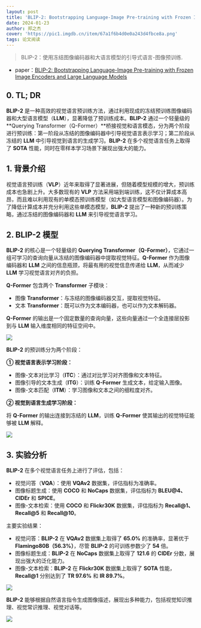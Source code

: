 ```yaml
---
layout: post
title: 'BLIP-2: Bootstrapping Language-Image Pre-training with Frozen Image Encoders and Large Language Models'
date: 2024-01-23
author: 郑之杰
cover: 'https://pic1.imgdb.cn/item/67a1f6b4d0e0a243d4fbce8a.png'
tags: 论文阅读
---
```


> BLIP-2：使用冻结图像编码器和大语言模型的引导式语言-图像预训练.

- paper：[BLIP-2: Bootstrapping Language-Image Pre-training with Frozen Image Encoders and Large Language Models](https://arxiv.org/abs/2301.12597)

## 0. TL; DR

**BLIP-2** 是一种高效的视觉语言预训练方法，通过利用现成的冻结预训练图像编码器和大型语言模型（**LLM**），显著降低了预训练成本。**BLIP-2** 通过一个轻量级的 **Querying Transformer（Q-Former）**桥接视觉和语言模态，分为两个阶段进行预训练：第一阶段从冻结的图像编码器中引导视觉语言表示学习；第二阶段从冻结的 **LLM** 中引导视觉到语言的生成学习。**BLIP-2** 在多个视觉语言任务上取得了 **SOTA** 性能，同时在零样本学习场景下展现出强大的能力。

## 1. 背景介绍

视觉语言预训练（**VLP**）近年来取得了显著进展，但随着模型规模的增大，预训练成本也急剧上升。大多数现有的 **VLP** 方法采用端到端训练，这不仅计算成本高昂，而且难以利用现有的单模态预训练模型（如大型语言模型和图像编码器）。为了降低计算成本并充分利用这些单模态模型，**BLIP-2** 提出了一种新的预训练策略，通过冻结的图像编码器和 **LLM** 来引导视觉语言学习。

## 2. BLIP-2 模型

**BLIP-2** 的核心是一个轻量级的 **Querying Transformer（Q-Former）**，它通过一组可学习的查询向量从冻结的图像编码器中提取视觉特征。**Q-Former** 作为图像编码器和 **LLM** 之间的信息瓶颈，将最有用的视觉信息传递给 **LLM**，从而减少 **LLM** 学习视觉语言对齐的负担。

**Q-Former** 包含两个 **Transformer** 子模块：
- 图像 **Transformer**：与冻结的图像编码器交互，提取视觉特征。
- 文本 **Transformer**：既可以作为文本编码器，也可以作为文本解码器。

**Q-Former** 的输出是一个固定数量的查询向量，这些向量通过一个全连接层投影到与 **LLM** 输入维度相同的特征空间中。

![](https://pic1.imgdb.cn/item/67a1f75fd0e0a243d4fbce96.png)

**BLIP-2** 的预训练分为两个阶段：

**① 视觉语言表示学习阶段：**

- 图像-文本对比学习（**ITC**）：通过对比学习对齐图像和文本特征。
- 图像引导的文本生成（**ITG**）：训练 **Q-Former** 生成文本，给定输入图像。
- 图像-文本匹配（**ITM**）：学习图像和文本之间的细粒度对齐。

**② 视觉到语言生成学习阶段：**

将 **Q-Former** 的输出连接到冻结的 **LLM**，训练 **Q-Former** 使其输出的视觉特征能够被 **LLM** 解释。

![](https://pic1.imgdb.cn/item/67a1f90dd0e0a243d4fbceca.png)

## 3. 实验分析

**BLIP-2** 在多个视觉语言任务上进行了评估，包括：
- 视觉问答（**VQA**）：使用 **VQAv2** 数据集，评估指标为准确率。
- 图像标题生成：使用 **COCO** 和 **NoCaps** 数据集，评估指标为 **BLEU@4、CIDEr** 和 **SPICE**。
- 图像-文本检索：使用 **COCO** 和 **Flickr30K** 数据集，评估指标为 **Recall@1、Recall@5** 和 **Recall@10**。

主要实验结果：
- 视觉问答：**BLIP-2** 在 **VQAv2** 数据集上取得了 **65.0%** 的准确率，显著优于 **Flamingo80B（56.3%）**，尽管 **BLIP-2** 的可训练参数少了 **54** 倍。
- 图像标题生成：**BLIP-2** 在 **NoCaps** 数据集上取得了 **121.6** 的 **CIDEr** 分数，展现出强大的泛化能力。
- 图像-文本检索：**BLIP-2** 在 **Flickr30K** 数据集上取得了 **SOTA** 性能，**Recall@1** 分别达到了 **TR 97.6%** 和 **IR 89.7%**。

![](https://pic1.imgdb.cn/item/67a1fa57d0e0a243d4fbcef7.png)

**BLIP-2** 能够根据自然语言指令生成图像描述，展现出多种能力，包括视觉知识推理、视觉常识推理、视觉对话等。

![](https://pic1.imgdb.cn/item/67a1faadd0e0a243d4fbcf11.png)